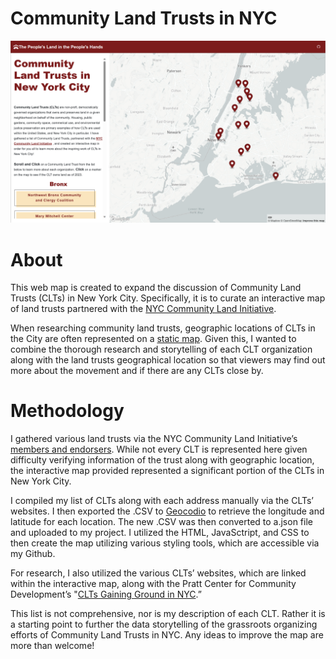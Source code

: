 # Community Land Trusts in NYC
![My Image](img/CLTmap.png)
# About

This web map is created to expand the discussion of Community Land Trusts (CLTs) in New York City. Specifically, it is to curate an interactive map of land trusts partnered with the <a href='https://nyccli.org/'>NYC
                      Community Land
                      Initiative</a>. 

When researching community land trusts, geographic locations of CLTs in the City are often represented on a <a href='https://nyccli.files.wordpress.com/2023/05/clt_map_nyccli_may2023.jpg'>static map</a>. Given this, I wanted to combine the thorough research and storytelling of each CLT organization along with the land trusts geographical location so that viewers may find out more about the movement and if there are any CLTs close by.

# Methodology

I gathered various land trusts via the NYC Community Land Initiative’s <a href='https://nyccli.org/about/members-and-endorsers/'>members and endorsers</a>. While not every CLT is represented here given difficulty verifying information of the trust along with geographic location, the interactive map provided represented a significant portion of the CLTs in New York City. 

I compiled my list of CLTs along with each address manually via the CLTs’ websites. I then exported the .CSV to <a href='https://dash.geocod.io/'>Geocodio</a> to retrieve the longitude and latitude for each location. The new .CSV was then converted to a.json file and uploaded to my project. I utilized the HTML, JavaSctript, and CSS to then create the map utilizing various styling tools, which are accessible via my Github. 

For research, I also utilized the various CLTs’ websites, which are linked within the interactive map, along with the Pratt Center for Community Development’s "<a href='https://prattcenter.net/uploads/0423/1682705700812033/Pratt_Center_Gaining_Ground-042823.pdf'>CLTs Gaining Ground in NYC</a>.”

This list is not comprehensive, nor is my description of each CLT. Rather it is a starting point to further the data storytelling of the grassroots organizing efforts of Community Land Trusts in NYC. Any ideas to improve the map are more than welcome!